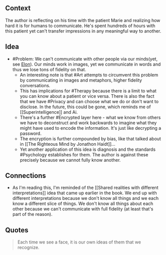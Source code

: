 ## Context
The author is reflecting on his time with the patient Marie and realizing how hard it is for humans to communicate. He's spent hundreds of hours with this patient yet can't transfer impressions in any meaningful way to another. 

## Idea
- #Problem: We can't communicate with other people via our minds(yet, see [Elon](https://news.yahoo.com/everything-know-neuralink-elon-musks-103000152.html)). Our minds work in images, yet we communicate in words and thus we lose tons of fidelity on that. 
	- An interesting note is that #Art attempts to circumvent this problem by communicating in images and metaphors, higher fidelity conversations. 
	- This has implications for #Therapy because there is a limit to what you can know about a patient or vice versa. There is also the fact that we have #Privacy and can choose what we do or don't want to disclose. In the future, this could be gone, which reminds me of [[Superintelligence]] and Ai. 
	- There's a further #Encrypted layer here - what we know from others we have to deconstruct and work backwards to imagine what they might have used to encode the information. It's just like decrypting a password. 
	- The encryption is further compounded by bias, like that talked about in [[The Righteous Mind by Jonathon Haidt]]... 
	- Yet another application of this idea is diagnosis and the standards #Psychology establishes for them. The author is against these precisely because we cannot fully know another. 

## Connections
- As I'm reading this, I'm reminded of the [[Shared realities with different interpretations]] idea that came up earlier in the book. We end up with different interpretations because we don't know all things and we each know a different slice of things. We don't know all things about each other because we can't communicate with full fidelity (at least that's part of the reason).


## Quotes
> Each time we see a face, it is our own ideas of them that we recognize. 